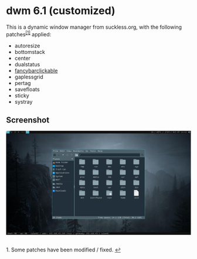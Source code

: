 # dwm 6.1 (customized)
This is a dynamic window manager from suckless.org, with the following patches<sup id="a1">[[1]](#f1)</sup> applied:
* autoresize
* bottomstack
* center
* dualstatus
* [fancybarclickable](https://github.com/nggit/dwm-fancybarclickable-6.1)
* gaplessgrid
* pertag
* savefloats
* sticky
* systray
## Screenshot
![dstatus](screenshot.png)
##
<span id="f1">1. Some patches have been modified / fixed. [&#8617;](#a1)</span>
